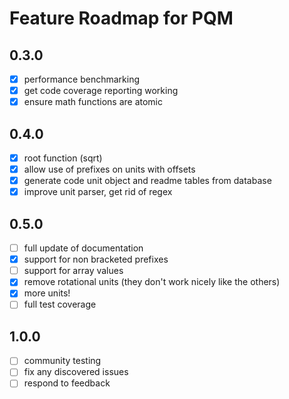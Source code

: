 Feature Roadmap for PQM
================================================================================

0.3.0
--------------------------------------------------------------------------------
- [x] performance benchmarking
- [x] get code coverage reporting working
- [x] ensure math functions are atomic

0.4.0
--------------------------------------------------------------------------------
- [x] root function (sqrt)
- [x] allow use of prefixes on units with offsets 
- [x] generate code unit object and readme tables from database
- [x] improve unit parser, get rid of regex

0.5.0
--------------------------------------------------------------------------------
- [ ] full update of documentation
- [x] support for non bracketed prefixes 
- [ ] support for array values
- [x] remove rotational units (they don't work nicely like the others)
- [x] more units!
- [ ] full test coverage

1.0.0
--------------------------------------------------------------------------------
- [ ] community testing
- [ ] fix any discovered issues
- [ ] respond to feedback